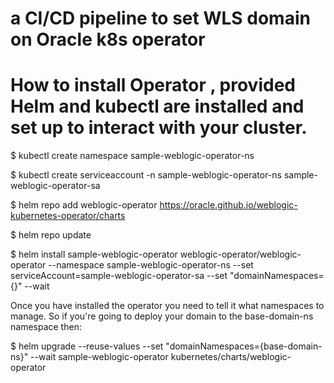 # a CI/CD pipeline to set WLS domain on Oracle k8s operator

# How to install Operator , provided Helm and kubectl are installed and set up to interact with your cluster. 

$ kubectl create namespace sample-weblogic-operator-ns

$ kubectl create serviceaccount -n sample-weblogic-operator-ns sample-weblogic-operator-sa

$ helm repo add weblogic-operator https://oracle.github.io/weblogic-kubernetes-operator/charts

$ helm repo update

$ helm install sample-weblogic-operator weblogic-operator/weblogic-operator  --namespace sample-weblogic-operator-ns   --set serviceAccount=sample-weblogic-operator-sa   --set "domainNamespaces={}"   --wait

Once you have installed the operator you need to tell it what namespaces to manage. 
So if you're going to deploy your domain to the base-domain-ns namespace then:

$ helm upgrade   --reuse-values   --set "domainNamespaces={base-domain-ns}"   --wait   sample-weblogic-operator   kubernetes/charts/weblogic-operator

